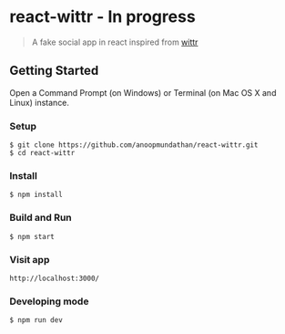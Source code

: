 # react-wittr - In progress
> A fake social app in react inspired from [wittr](https://github.com/jakearchibald/wittr)

## Getting Started
Open a Command Prompt (on Windows) or Terminal (on Mac OS X and Linux) instance.

### Setup
```
$ git clone https://github.com/anoopmundathan/react-wittr.git
$ cd react-wittr
```
### Install
```
$ npm install
```
### Build and Run
```
$ npm start
```
### Visit app
```
http://localhost:3000/
```
### Developing mode
```
$ npm run dev
```

